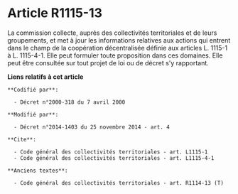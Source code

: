 # Article R1115-13

La commission collecte, auprès des collectivités territoriales et de leurs groupements, et met à jour les informations
relatives aux actions qui entrent dans le champ de la coopération décentralisée définie aux articles L. 1115-1 à L. 1115-4-1.
Elle peut formuler toute proposition dans ces domaines. Elle peut être consultée sur tout projet de loi ou de décret s'y
rapportant.

**Liens relatifs à cet article**

	**Codifié par**:

	  - Décret n°2000-318 du 7 avril 2000

	**Modifié par**:

	  - Décret n°2014-1403 du 25 novembre 2014 - art. 4

	**Cite**:

	  - Code général des collectivités territoriales - art. L1115-1
	  - Code général des collectivités territoriales - art. L1115-4-1

	**Anciens textes**:

	  - Code général des collectivités territoriales - art. R1114-13 (T)
